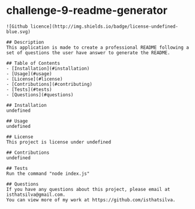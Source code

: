# challenge-9-readme-generator
    ![Github licence](http://img.shields.io/badge/license-undefined-blue.svg)
        
    ## Description 
    This application is made to create a professional README following a set of questions the user have answer to generate the README.

    ## Table of Contents
    - [Installation](#installation)
    - [Usage](#usage)
    - [License](#license)
    - [Contributions](#contributing)
    - [Tests](#tests)
    - [Questions](#questions)
        
    ## Installation 
    undefined

    ## Usage 
    undefined

    ## License 
    This project is license under undefined

    ## Contributions 
    undefined

    ## Tests
    Run the command "node index.js"

    ## Questions
    If you have any questions about this project, please email at isthatsilva@gmail.com. 
    You can view more of my work at https://github.com/isthatsilva.
    